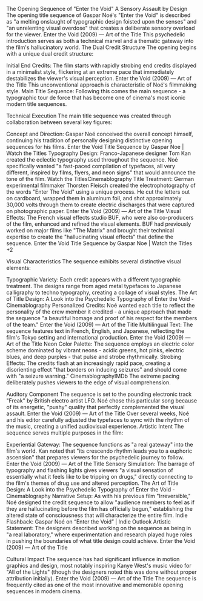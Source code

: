 The Opening Sequence of "Enter the Void"
A Sensory Assault by Design
The opening title sequence of Gaspar Noé's "Enter the Void" is described as "a melting onslaught of typographic design foisted upon the senses" and "an unrelenting visual overdose" that creates a deliberate sensory overload for the viewer. Enter the Void (2009) — Art of the Title This psychedelic introduction serves as both a technical marvel and a thematic gateway into the film's hallucinatory world.
The Dual Credit Structure
The opening begins with a unique dual credit structure:

Initial End Credits: The film starts with rapidly strobing end credits displayed in a minimalist style, flickering at an extreme pace that immediately destabilizes the viewer's visual perception. Enter the Void (2009) — Art of the Title This unconventional approach is characteristic of Noé's filmmaking style.
Main Title Sequence: Following this comes the main sequence - a typographic tour de force that has become one of cinema's most iconic modern title sequences.

Technical Execution
The main title sequence was created through collaboration between several key figures:

Concept and Direction: Gaspar Noé conceived the overall concept himself, continuing his tradition of personally designing distinctive opening sequences for his films. Enter the Void Title Sequence by Gaspar Noe | Watch the Titles
Typography Design: Franco-Japanese designer Tom Kan created the eclectic typography used throughout the sequence. Noé specifically wanted "a fast-paced compilation of typefaces, all very different, inspired by films, flyers, and neon signs" that would announce the tone of the film. Watch the TitlesCinemablography
Title Treatment: German experimental filmmaker Thorsten Fleisch created the electrophotography of the words "Enter The Void" using a unique process. He cut the letters out on cardboard, wrapped them in aluminum foil, and shot approximately 30,000 volts through them to create electric discharges that were captured on photographic paper. Enter the Void (2009) — Art of the Title
Visual Effects: The French visual effects studio BUF, who were also co-producers of the film, enhanced and refined the visual elements. BUF had previously worked on major films like "The Matrix" and brought their technical expertise to create the "hallucinating visual effects" that define the sequence. Enter the Void Title Sequence by Gaspar Noe | Watch the Titles +2

Visual Characteristics
The sequence exhibits several distinctive visual elements:

Typographic Variety: Each credit appears with a different typographic treatment. The designs range from aged metal typefaces to Japanese calligraphy to techno typography, creating a collage of visual styles. The Art of Title Design: A Look into the Psychedelic Typography of Enter the Void - Cinemablography
Personalized Credits: Noé wanted each title to reflect the personality of the crew member it credited - a unique approach that made the sequence "a beautiful homage and proof of his respect for the members of the team." Enter the Void (2009) — Art of the Title
Multilingual Text: The sequence features text in French, English, and Japanese, reflecting the film's Tokyo setting and international production. Enter the Void (2009) — Art of the Title
Neon Color Palette: The sequence employs an electric color scheme dominated by vibrant neons - acidic greens, hot pinks, electric blues, and deep purples - that pulse and strobe rhythmically.
Strobing Effects: The credits flash at an increasingly rapid pace, creating a disorienting effect "that borders on inducing seizures" and should come with "a seizure warning." CinemablographyIMDb The extreme pacing deliberately pushes viewers to the edge of visual comprehension.

Auditory Component
The sequence is set to the pounding electronic track "Freak" by British electro artist LFO. Noé chose this particular song because of its energetic, "pushy" quality that perfectly complemented the visual assault. Enter the Void (2009) — Art of the Title Over several weeks, Noé and his editor carefully adjusted the typefaces to sync with the rhythm of the music, creating a unified audiovisual experience.
Artistic Intent
The sequence serves multiple purposes in the film:

Experiential Gateway: The sequence functions as "a real gateway" into the film's world. Kan noted that "its crescendo rhythm leads you to a euphoric ascension" that prepares viewers for the psychedelic journey to follow. Enter the Void (2009) — Art of the Title
Sensory Simulation: The barrage of typography and flashing lights gives viewers "a visual sensation of essentially what it feels like to be tripping on drugs," directly connecting to the film's themes of drug use and altered perception. The Art of Title Design: A Look into the Psychedelic Typography of Enter the Void - Cinemablography
Narrative Setup: As with his previous film "Irreversible," Noé designed the credit sequence to allow "audience members to feel as if they are hallucinating before the film has officially begun," establishing the altered state of consciousness that will characterize the entire film. Indie Flashback: Gaspar Noé on “Enter the Void” | Indie Outlook
Artistic Statement: The designers described working on the sequence as being in "a real laboratory," where experimentation and research played huge roles in pushing the boundaries of what title design could achieve. Enter the Void (2009) — Art of the Title

Cultural Impact
The sequence has had significant influence in motion graphics and design, most notably inspiring Kanye West's music video for "All of the Lights" (though the designers noted this was done without proper attribution initially). Enter the Void (2009) — Art of the Title The sequence is frequently cited as one of the most innovative and memorable opening sequences in modern cinema.